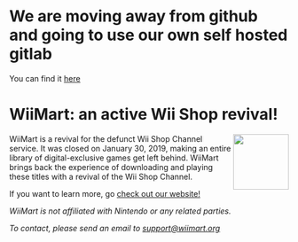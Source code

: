 # We are moving away from github and going to use our own self hosted gitlab
You can find it [here](https://wiilab.wiimart.org/wiimart)

# WiiMart: an active Wii Shop revival!

<img src="https://wiimart.github.io/media/branding-bag-no-bg.png" width="100" height="100" align="right" />

WiiMart is a revival for the defunct Wii Shop Channel service. It was closed on January 30, 2019, making an entire library of digital-exclusive games get left behind. WiiMart brings back the experience of downloading and playing these titles with a revival of the Wii Shop Channel.

If you want to learn more, go [check out our website!](https://wiimart.org)

*WiiMart is not affiliated with Nintendo or any related parties.*

*To contact, please send an email to support@wiimart.org*
